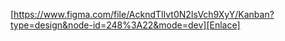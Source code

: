 [https://www.figma.com/file/AckndTlIvt0N2IsVch9XyY/Kanban?type=design&node-id=248%3A22&mode=dev][Enlace]